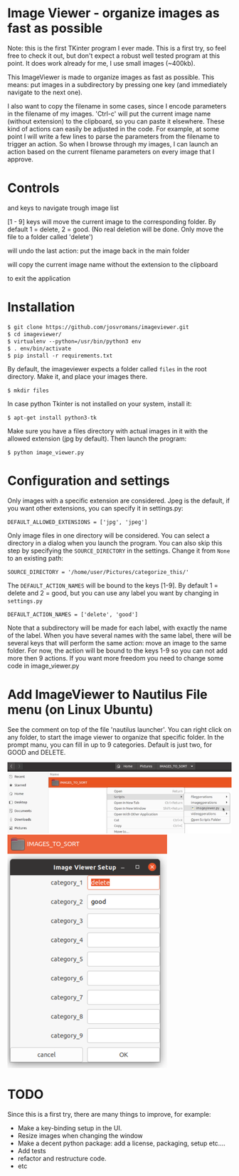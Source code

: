 Image Viewer - organize images as fast as possible
==================================================

Note: this is the first TKinter program I ever made. This is a first try, so feel free
to check it out, but don't expect a robust well tested program at this point.
It does work already for me, I use small images (~400kb).

This ImageViewer is made to organize images as fast as possible.
This means: put images in a subdirectory by pressing one key (and immediately navigate to the next one).

I also want to copy the filename in some cases, since I encode parameters in the filename of my images.
'Ctrl-c' will put the current image name (without extension) to the clipboard, so you can paste it elsewhere.
These kind of actions can easily be adjusted in the code. For example, at some point I will write a few lines to parse the parameters from the filename to trigger an action.
So when I browse through my images, I can launch an action based on the current filename parameters on every image that I approve.

Controls
========
<left> and <right> keys to navigate trough image list

[1 - 9] keys will move the current image to the corresponding folder.
By default 1 = delete, 2 = good.
(No real deletion will be done. Only move the file to a folder called 'delete')

<backspace> will undo the last action: put the image back in the main folder

<ctrl-c> will copy the current image name without the extension to the clipboard

<escape> to exit the application


Installation
============

    $ git clone https://github.com/josvromans/imageviewer.git
    $ cd imageviewer/
    $ virtualenv --python=/usr/bin/python3 env
    $ . env/bin/activate
    $ pip install -r requirements.txt

By default, the imageviewer expects a folder called `files` in the root directory.
Make it, and place your images there.

    $ mkdir files

In case python Tkinter is not installed on your system, install it:

    $ apt-get install python3-tk

Make sure you have a files directory with actual images in it with the allowed extension (jpg by default).
Then launch the program:

    $ python image_viewer.py


Configuration and settings
==========================
Only images with a specific extension are considered. Jpeg is the default, if you want other extensions, you can
specify it in settings.py:

```
DEFAULT_ALLOWED_EXTENSIONS = ['jpg', 'jpeg']
```

Only image files in one directory will be considered. You can select a directory in a dialog when you launch the program.
You can also skip this step by specifying the `SOURCE_DIRECTORY` in the settings. Change it from `None` to an existing path:

```
SOURCE_DIRECTORY = '/home/user/Pictures/categorize_this/'
```

The `DEFAULT_ACTION_NAMES` will be bound to the keys [1-9]. By default 1 = delete and 2 = good, but you can use
any label you want by changing in `settings.py`

```
DEFAULT_ACTION_NAMES = ['delete', 'good']
```

Note that a subdirectory will be made for each label, with exactly the name of the label. When you have several names
with the same label, there will be several keys that will perform the same action: move an image to the same folder.
For now, the action will be bound to the keys 1-9 so you can not add more then 9 actions. If you want more freedom
you need to change some code in image_viewer.py


Add ImageViewer to Nautilus File menu (on Linux Ubuntu)
=======================================================
See the comment on top of the file 'nautilus launcher'.
You can right click on any folder, to start the image viewer to organize that specific folder. In the prompt manu, you can fill in up to 9 categories. Default is just two, for GOOD and DELETE.

![Menu after right-click](imageviewer_nautilus_menu.png)
![Pop up](imageviewer_nautilus_pop_up.png)


TODO
====
Since this is a first try, there are many things to improve, for example:

- Make a key-binding setup in the UI.
- Resize images when changing the window
- Make a decent python package: add a license, packaging, setup etc....
- Add tests
- refactor and restructure code.
- etc
